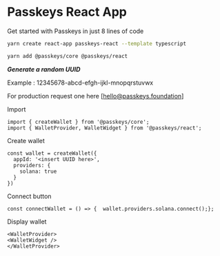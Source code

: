 # Passkeys React App

Get started with Passkeys in just 8 lines of code

```bash
yarn create react-app passkeys-react --template typescript
```

```bash
yarn add @passkeys/core @passkeys/react
```

***Generate a random UUID***

Example : 12345678-abcd-efgh-ijkl-mnopqrstuvwx

For production request one here [hello@passkeys.foundation]

Import

```react file=index.tsx
import { createWallet } from '@passkeys/core';
import { WalletProvider, WalletWidget } from '@passkeys/react';
```

Create wallet

```react file=index.tsx
const wallet = createWallet({
  appId: '<insert UUID here>',
  providers: {
    solana: true
  }
})
```

Connect button

```react
const connectWallet = () => {  wallet.providers.solana.connect();};
```

Display wallet

```react
<WalletProvider>
<WalletWidget />
</WalletProvider>
```
